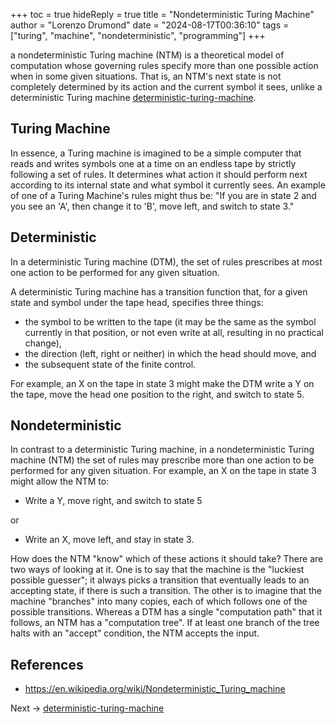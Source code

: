 +++
toc = true
hideReply = true
title = "Nondeterministic Turing Machine"
author = "Lorenzo Drumond"
date = "2024-08-17T00:36:10"
tags = ["turing",  "machine",  "nondeterministic",  "programming"]
+++



a nondeterministic Turing machine (NTM) is a theoretical model of computation whose governing rules specify more than one possible action when in some given situations. That is, an NTM's next state is not completely determined by its action and the current symbol it sees, unlike a deterministic Turing machine [deterministic-turing-machine](/wiki/deterministic-turing-machine/).

## Turing Machine

In essence, a Turing machine is imagined to be a simple computer that reads and writes symbols one at a time on an endless tape by strictly following a set of rules. It determines what action it should perform next according to its internal state and what symbol it currently sees. An example of one of a Turing Machine's rules might thus be: "If you are in state 2 and you see an 'A', then change it to 'B', move left, and switch to state 3."

## Deterministic

In a deterministic Turing machine (DTM), the set of rules prescribes at most one action to be performed for any given situation.

A deterministic Turing machine has a transition function that, for a given state and symbol under the tape head, specifies three things:

-  the symbol to be written to the tape (it may be the same as the symbol currently in that position, or not even write at all, resulting in no practical change),
-  the direction (left, right or neither) in which the head should move, and
-  the subsequent state of the finite control.

For example, an X on the tape in state 3 might make the DTM write a Y on the tape, move the head one position to the right, and switch to state 5.

## Nondeterministic

In contrast to a deterministic Turing machine, in a nondeterministic Turing
machine (NTM) the set of rules may prescribe more than one action to be
performed for any given situation. For example, an X on the tape in state 3
might allow the NTM to:

- Write a Y, move right, and switch to state 5

or

- Write an X, move left, and stay in state 3.

How does the NTM "know" which of these actions it should take? There are two
ways of looking at it. One is to say that the machine is the "luckiest possible
guesser"; it always picks a transition that eventually leads to an accepting
state, if there is such a transition. The other is to imagine that the machine
"branches" into many copies, each of which follows one of the possible
transitions. Whereas a DTM has a single "computation path" that it follows, an
NTM has a "computation tree". If at least one branch of the tree halts with an
"accept" condition, the NTM accepts the input.

## References

- https://en.wikipedia.org/wiki/Nondeterministic_Turing_machine

Next -> [deterministic-turing-machine](/wiki/deterministic-turing-machine/)
